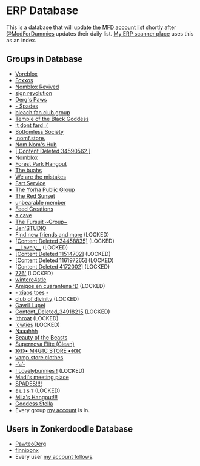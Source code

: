 # ERP Database
This is a database that will update [the MFD account list](https://github.com/VigilantLizard/ERPLists/blob/main/AccountList.bin) shortly after [@ModForDummies](https://x.com/ModForDummies) updates their daily list. [My ERP scanner place](https://github.com/VigilantLizard/ERPScannerPlace/tree/main) uses this as an index.
## Groups in Database
- [Voreblox](https://www.roblox.com/groups/34788732/x)
- [Foxxos](https://www.roblox.com/groups/34282593/x)
- [Nomblox Revived](https://www.roblox.com/groups/34640640/x)
- [sign revolution](https://www.roblox.com/groups/17106942/x)
- [Derg's Paws](https://www.roblox.com/groups/32317885/x)
- [- Spades](https://www.roblox.com/groups/35063781/x)
- [bleach fan club group](https://www.roblox.com/groups/35054382/x)
- [Temple of the Black Goddess](https://www.roblox.com/groups/35008055/x)
- [It dont fard :(](https://www.roblox.com/groups/34208803/x)
- [Bottomless Society](https://www.roblox.com/groups/32039471/x)
- [.nomf.store.](https://www.roblox.com/groups/11728300/x)
- [Nom Nom's Hub](https://www.roblox.com/groups/33514065/x)
- [\[ Content Deleted 34590562 \]](https://www.roblox.com/groups/34590562/x)
- [Nomblox](https://www.roblox.com/groups/34128447/x)
- [Forest Park Hangout](https://www.roblox.com/groups/16491838/x)
- [The buahs](https://www.roblox.com/groups/34369407/x)
- [We are the mistakes](https://www.roblox.com/groups/8080203/x)
- [Fart Service](https://www.roblox.com/groups/33966769/x)
- [The Yorha Public Group](https://www.roblox.com/groups/35052384/x)
- [The Red Sunset](https://www.roblox.com/groups/34439006/x)
- [unbearable member](https://www.roblox.com/groups/34466705/x)
- [Feed Creations](https://www.roblox.com/groups/12047515/x)
- [a cave](https://www.roblox.com/groups/32022314/x)
- [The Fursuit \~Group\~](https://www.roblox.com/groups/33539681/x)
- [Jen'STUDIO](https://www.roblox.com/groups/34383074/x)
- [Find new friends and more](https://www.roblox.com/groups/34874583/x) (LOCKED)
- [\[Content Deleted 34458835\]](https://www.roblox.com/groups/34458835/x) (LOCKED)
- [\_\_Lovely\_\_](https://www.roblox.com/groups/16795620/x) (LOCKED)
- [\[Content Deleted 11514702\]](https://www.roblox.com/groups/11514702/x) (LOCKED)
- [\[Content Deleted 116197265\]](https://www.roblox.com/groups/116197265/x) (LOCKED)
- [\[Content Deleted 4172002\]](https://www.roblox.com/groups/4172002/x) (LOCKED)
- [776'](https://www.roblox.com/groups/13407796/x) (LOCKED)
- [winterc4stle](https://www.roblox.com/groups/32983524/x)
- [Amigos en cuarantena :D](https://www.roblox.com/groups/7713435/x) (LOCKED)
- [- xiaos toes -](https://www.roblox.com/groups/16304795/x)
- [club of divinity](https://www.roblox.com/groups/34918086/x) (LOCKED)
- [Gavril Lupei](https://www.roblox.com/groups/15922716/x)
- [Content_Deleted_34918215](https://www.roblox.com/groups/34918215/x) (LOCKED)
- ['throat](https://www.roblox.com/groups/34864392/x) (LOCKED)
- ['cwties](https://www.roblox.com/groups/33437758/x) (LOCKED)
- [Naaahhh](https://www.roblox.com/groups/32699422/x)
- [Beauty of the Beasts](https://www.roblox.com/groups/5812000/x)
- [Supernova Elite (Clean)](https://www.roblox.com/groups/34734752/x)
- [》》》》• M4G1C STORE •《《《《](https://www.roblox.com/groups/33855513/x)
- [vamp store clothes](https://www.roblox.com/groups/33896637/x)
- [-‘๑’-](https://www.roblox.com/groups/13163042/x)
- [! Lovelybunnies !](https://www.roblox.com/groups/15912864/x) (LOCKED)
- [Madi's meeting place](https://www.roblox.com/groups/34997222/x)
- [SPADES!!!!](https://www.roblox.com/groups/34988364/x)
- [ᴇ ʟ ɪ s ᴛ](https://www.roblox.com/groups/16960276/x) (LOCKED)
- [Mila's Hangout!!!](https://www.roblox.com/groups/34616910/x)
- [Goddess Stella](https://www.roblox.com/groups/1018746/x)
- Every group [my account](https://www.roblox.com/users/7506583559/profile) is in.

## Users in Zonkerdoodle Database
- [PawteoDerg](https://www.roblox.com/users/332864766/profile)
- [finniponx](https://www.roblox.com/users/1169876118/profile)
- Every user [my account follows](https://www.roblox.com/users/7506583559/friends#!/following).
